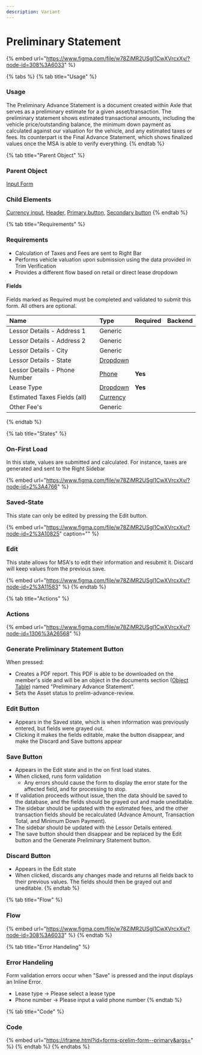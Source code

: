 ```yaml
---
description: Variant
---
```


# Preliminary Statement

{% embed url="https://www.figma.com/file/w78ZiMR2USgl1CwXVrcxXv/?node-id=308%3A6033" %}

{% tabs %}
{% tab title="Usage" %}
### **Usage**

The Preliminary Advance Statement is a document created within Axle that serves as a preliminary estimate for a given asset/transaction. The preliminary statement shows estimated transactional amounts, including the vehicle price/outstanding balance, the minimum down payment as calculated against our valuation for the vehicle, and any estimated taxes or fees. Its counterpart is the Final Advance Statement, which shows finalized values once the MSA is able to verify everything.
{% endtab %}

{% tab title="Parent Object" %}
### **Parent Object**

[Input Form](../)

### Child Elements

[Currency input](../../input/currency-input.md), [Header,](../../headers/header/) [Primary button](../../button/), [Secondary button](../../button/secondary-button.md)
{% endtab %}

{% tab title="Requirements" %}
### Requirements

* Calculation of Taxes and Fees are sent to Right Bar
* Performs vehicle valuation upon submission using the data provided in Trim Verification
* Provides a different flow based on retail or direct lease dropdown

#### Fields

Fields marked as Required must be completed and validated to submit this form. All others are optional.

| Name | Type | Required | Backend |
| :--- | :--- | :--- | :--- |
| Lessor Details - Address 1 | Generic |  |  |
| Lessor Details - Address 2 | Generic |  |  |
| Lessor Details - City | Generic |  |  |
| Lessor Details - State | [Dropdown](../../dropdown.md) |  |  |
| Lessor Details - Phone Number | [Phone](../../input/phone-number.md) | **Yes** |  |
| Lease Type | [Dropdown](../../dropdown.md) | **Yes** |  |
| Estimated Taxes Fields \(all\) | [Currency](../../input/currency-input.md) |  |  |
| Other Fee's | Generic |  |  |
{% endtab %}

{% tab title="States" %}
### On-First Load

In this state, values are submitted and calculated. For instance, taxes are generated and sent to the Right Sidebar

{% embed url="https://www.figma.com/file/w78ZiMR2USgl1CwXVrcxXv/?node-id=2%3A4766" %}

### Saved-State

This state can only be edited by pressing the Edit button.

{% embed url="https://www.figma.com/file/w78ZiMR2USgl1CwXVrcxXv/?node-id=2%3A10825" caption="" %}

### Edit

This state allows for MSA's to edit their information and resubmit it. Discard will keep values from the previous save.

{% embed url="https://www.figma.com/file/w78ZiMR2USgl1CwXVrcxXv/?node-id=2%3A11583" %}
{% endtab %}

{% tab title="Actions" %}
### Actions

{% embed url="https://www.figma.com/file/w78ZiMR2USgl1CwXVrcxXv/?node-id=1306%3A26568" %}

### Generate Preliminary Statement Button

When pressed:

* Creates a PDF report. This PDF is able to be downloaded on the member's side and will be an object in the documents section \([Object Table](../../task-tables/object-table/)\) named "Preliminary Advance Statement". 
* Sets the Asset status to prelim-advance-review.

### Edit Button

* Appears in the Saved state, which is when information was previously entered, but fields were grayed out.
* Clicking it makes the fields editable, make the button disappear, and make the Discard and Save buttons appear

### Save Button

* Appears in the Edit state and in the on first load states.
* When clicked, runs form validation
  * Any errors should cause the form to display the error state for the affected field, and for processing to stop.
* If validation proceeds without issue, then the data should be saved to the database, and the fields should be grayed out and made uneditable.
* The sidebar should be updated with the estimated fees, and the other transaction fields should be recalculated \(Advance Amount, Transaction Total, and Minimum Down Payment\).
* The sidebar should be updated with the Lessor Details entered.
* The save button should then disappear and be replaced by the Edit button and the Generate Preliminary Statement button.

### Discard Button

* Appears in the Edit state
* When clicked, discards any changes made and returns all fields back to their previous values. The fields should then be grayed out and uneditable.
{% endtab %}

{% tab title="Flow" %}
### Flow

{% embed url="https://www.figma.com/file/w78ZiMR2USgl1CwXVrcxXv/?node-id=308%3A6033" %}
{% endtab %}

{% tab title="Error Handeling" %}
### Error Handeling

Form validation errors occur when "Save" is pressed and the input displays an Inline Error. 

* Lease type -&gt; Please select a lease type
* Phone number -&gt; Please input a valid phone number
{% endtab %}

{% tab title="Code" %}
### Code

{% embed url="https://iframe.html?id=forms-prelim-form--primary&args=" %}
{% endtab %}
{% endtabs %}





